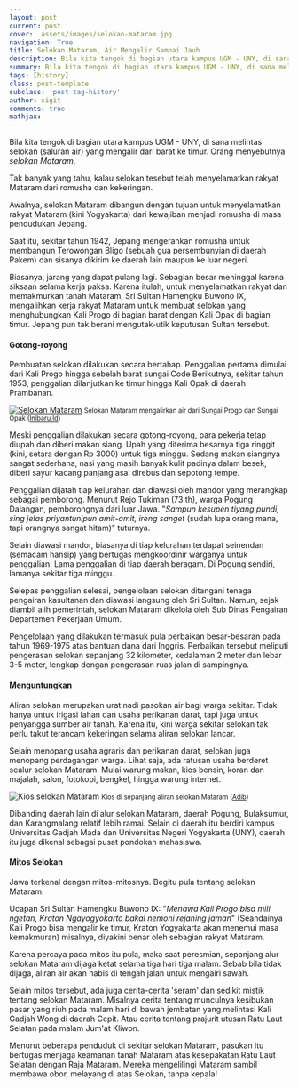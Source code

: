 ```yaml
---
layout: post
current: post
cover:  assets/images/selokan-mataram.jpg
navigation: True
title: Selokan Mataram, Air Mengalir Sampai Jauh
description: Bila kita tengok di bagian utara kampus UGM - UNY, di sana melintas saluran air yang mengalir dari barat ke timur. Orang menyebutnya selokan Mataram.
summary: Bila kita tengok di bagian utara kampus UGM - UNY, di sana melintas saluran air yang mengalir dari barat ke timur. Orang menyebutnya selokan Mataram.
tags: [history]
class: post-template
subclass: 'post tag-history'
author: sigit
comments: true
mathjax:
---
```


Bila kita tengok di bagian utara kampus UGM - UNY, di sana melintas selokan (saluran air) yang mengalir dari barat ke timur. Orang menyebutnya *selokan Mataram*.

Tak banyak yang tahu, kalau selokan tesebut telah menyelamatkan rakyat Mataram dari romusha dan kekeringan.

Awalnya, selokan Mataram dibangun dengan tujuan untuk menyelamatkan rakyat Mataram (kini Yogyakarta) dari kewajiban menjadi romusha di masa pendudukan Jepang.

Saat itu, sekitar tahun 1942, Jepang mengerahkan romusha untuk membangun Terowongan Bligo (sebuah gua persembunyian di daerah Pakem) dan sisanya dikirim ke daerah lain maupun ke luar negeri.

Biasanya, jarang yang dapat pulang lagi. Sebagian besar meninggal karena siksaan selama kerja paksa. Karena itulah, untuk menyelamatkan rakyat dan memakmurkan tanah Mataram, Sri Sultan Hamengku Buwono IX, mengalihkan kerja rakyat Mataram untuk membuat selokan yang menghubungkan Kali Progo di bagian barat dengan Kali Opak di bagian timur. Jepang pun tak berani mengutak-utik keputusan Sultan tersebut.

#### Gotong-royong

Pembuatan selokan dilakukan secara bertahap. Penggalian pertama dimulai dari Kali Progo hingga sebelah barat sungai Code Berikutnya, sekitar tahun 1953, penggalian dilanjutkan ke timur hingga Kali Opak di daerah Prambanan.

[![Selokan Mataram](https://4.bp.blogspot.com/-3I3r2qqx7PE/WgrJMqJNhgI/AAAAAAAACo0/Ky6gBjZ3Gxw1OuYkqqZW5NpD4B8t8ueFwCLcBGAs/s1600/foto1.jpg "Selokan Mataram mengalirkan air dari Sungai Progo dan Sungai Opak.")](#linkmedia)
<small>Selokan Mataram mengalirkan air dari Sungai Progo dan Sungai Opak ([Inibaru.Id](https://www.inibaru.id/adventurial/menyusuri-selokan-mataram-selokan-yang-dibangun-pada-masa-penjajahan-jepang))</small>

Meski penggalian dilakukan secara gotong-royong, para pekerja tetap diupah dan diberi makan siang. Upah yang diterima besarnya tiga ringgit (kini, setara dengan Rp 3000) untuk tiga minggu. Sedang makan siangnya sangat sederhana, nasi yang masih banyak kulit padinya dalam besek, diberi sayur kacang panjang asal direbus dan sepotong tempe.

Penggalian dijatah tiap kelurahan dan diawasi oleh mandor yang merangkap sebagai pemborong. Menurut Rejo Tukiman (73 th), warga Pogung Dalangan, pemborongnya dari luar Jawa. "*Sampun kesupen tiyang pundi, sing jelas priyantunipun amit-amit, ireng sanget* (sudah lupa orang mana, tapi orangnya sangat hitam)" tuturnya.

Selain diawasi mandor, biasanya di tiap kelurahan terdapat seinendan (semacam hansip) yang bertugas mengkoordinir warganya untuk penggalian. Lama penggalian di tiap daerah beragam. Di Pogung sendiri, lamanya sekitar tiga minggu.

Selepas penggalian selesai, pengelolaan selokan ditangani tenaga pengairan kasultanan dan diawasi langsung oleh Sri Sultan. Namun, sejak diambil alih pemerintah, selokan Mataram dikelola oleh Sub Dinas Pengairan Departemen Pekerjaan Umum. 

Pengelolaan yang dilakukan termasuk pula perbaikan besar-besaran pada tahun 1969-1975 atas bantuan dana dari Inggris. Perbaikan tersebut meliputi pengerasan selokan sepanjang 32 kilometer, kedalaman 2 meter dan lebar 3-5 meter, lengkap dengan pengerasan ruas jalan di sampingnya.

#### Menguntungkan

Aliran selokan merupakan urat nadi pasokan air bagi warga sekitar. Tidak hanya untuk irigasi lahan dan usaha perikanan darat, tapi juga untuk penyangga sumber air tanah. Karena itu, kini warga sekitar selokan tak perlu takut terancam kekeringan selama aliran selokan lancar.

Selain menopang usaha agraris dan perikanan darat, selokan juga menopang perdagangan warga. Lihat saja, ada ratusan usaha berderet sealur selokan Mataram. Mulai warung makan, kios bensin, koran dan majalah, salon, fotokopi, bengkel, hingga warung internet.

![Kios selokan Mataram](https://1.bp.blogspot.com/-IMQFBKrbGJg/Tw2RmSNDBSI/AAAAAAAAABE/ZGSb_CVDwl0/s1600/DSC00249.JPG "Kios di sepanjang aliran selokan Mataram")
<small>Kios di sepanjang aliran selokan Mataram ([Adib](https://jendelailmu21.blogspot.com/2012/01/selokan-mataram-sebagai-ikon-kota.html))</small>

Dibanding daerah lain di alur selokan Mataram, daerah Pogung, Bulaksumur, dan Karangmalang relatif lebih ramai. Selain di daerah itu berdiri kampus Universitas Gadjah Mada dan Universitas Negeri Yogyakarta (UNY), daerah itu juga dikenal sebagai pusat pondokan mahasiswa.

#### Mitos Selokan

Jawa terkenal dengan mitos-mitosnya. Begitu pula tentang selokan Mataram.

Ucapan Sri Sultan Hamengku Buwono IX: "*Menawa Kali Progo bisa mili ngetan, Kraton Ngayogyokarto bakal nemoni rejaning jaman*" (Seandainya Kali Progo bisa mengalir ke timur, Kraton Yogyakarta akan menemui masa kemakmuran) misalnya, diyakini benar oleh sebagian rakyat Mataram.

Karena percaya pada mitos itu pula, maka saat peresmian, sepanjang alur selokan Mataram dijaga ketat selama tiga hari tiga malam. Sebab bila tidak dijaga, aliran air akan habis di tengah jalan untuk mengairi sawah.

Selain mitos tersebut, ada juga cerita-cerita 'seram' dan sedikit mistik tentang selokan Mataram. Misalnya cerita tentang munculnya kesibukan pasar yang riuh pada malam hari di bawah jembatan yang melintasi Kali Gadjah Wong di daerah Cepit. Atau cerita tentang prajurit utusan Ratu Laut Selatan pada malam Jum'at Kliwon.

Menurut beberapa penduduk di sekitar selokan Mataram, pasukan itu bertugas menjaga keamanan tanah Mataram atas kesepakatan Ratu Laut Selatan dengan Raja Mataram. Mereka mengelilingi Mataram sambil membawa obor, melayang di atas Selokan, tanpa kepala!
